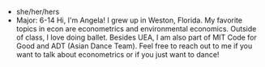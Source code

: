 + she/her/hers
+ Major: 6-14
Hi, I'm Angela! I grew up in Weston, Florida. My favorite topics in econ are econometrics and environmental economics. Outside of class, I love doing ballet. Besides UEA, I am also part of MIT Code for Good and ADT (Asian Dance Team). Feel free to reach out to me if you want to talk about econometrics or if you just want to dance!